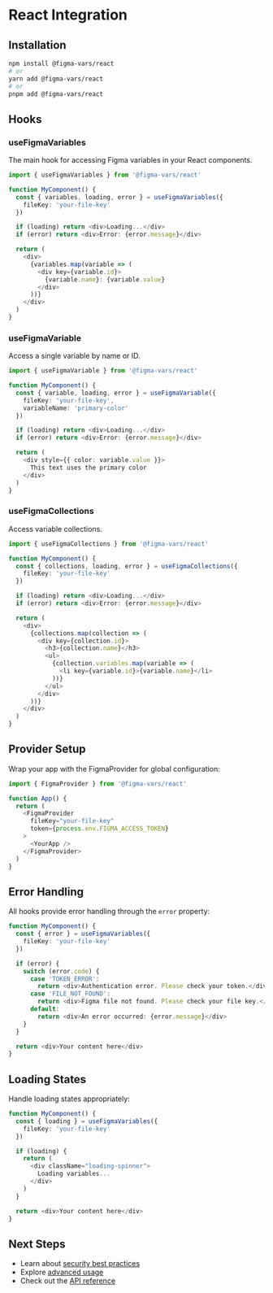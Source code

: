 # React Integration

## Installation

```bash
npm install @figma-vars/react
# or
yarn add @figma-vars/react
# or
pnpm add @figma-vars/react
```

## Hooks

### useFigmaVariables

The main hook for accessing Figma variables in your React components.

```typescript
import { useFigmaVariables } from '@figma-vars/react'

function MyComponent() {
  const { variables, loading, error } = useFigmaVariables({
    fileKey: 'your-file-key'
  })

  if (loading) return <div>Loading...</div>
  if (error) return <div>Error: {error.message}</div>

  return (
    <div>
      {variables.map(variable => (
        <div key={variable.id}>
          {variable.name}: {variable.value}
        </div>
      ))}
    </div>
  )
}
```

### useFigmaVariable

Access a single variable by name or ID.

```typescript
import { useFigmaVariable } from '@figma-vars/react'

function MyComponent() {
  const { variable, loading, error } = useFigmaVariable({
    fileKey: 'your-file-key',
    variableName: 'primary-color'
  })

  if (loading) return <div>Loading...</div>
  if (error) return <div>Error: {error.message}</div>

  return (
    <div style={{ color: variable.value }}>
      This text uses the primary color
    </div>
  )
}
```

### useFigmaCollections

Access variable collections.

```typescript
import { useFigmaCollections } from '@figma-vars/react'

function MyComponent() {
  const { collections, loading, error } = useFigmaCollections({
    fileKey: 'your-file-key'
  })

  if (loading) return <div>Loading...</div>
  if (error) return <div>Error: {error.message}</div>

  return (
    <div>
      {collections.map(collection => (
        <div key={collection.id}>
          <h3>{collection.name}</h3>
          <ul>
            {collection.variables.map(variable => (
              <li key={variable.id}>{variable.name}</li>
            ))}
          </ul>
        </div>
      ))}
    </div>
  )
}
```

## Provider Setup

Wrap your app with the FigmaProvider for global configuration:

```typescript
import { FigmaProvider } from '@figma-vars/react'

function App() {
  return (
    <FigmaProvider
      fileKey="your-file-key"
      token={process.env.FIGMA_ACCESS_TOKEN}
    >
      <YourApp />
    </FigmaProvider>
  )
}
```

## Error Handling

All hooks provide error handling through the `error` property:

```typescript
function MyComponent() {
  const { error } = useFigmaVariables({
    fileKey: 'your-file-key'
  })

  if (error) {
    switch (error.code) {
      case 'TOKEN_ERROR':
        return <div>Authentication error. Please check your token.</div>
      case 'FILE_NOT_FOUND':
        return <div>Figma file not found. Please check your file key.</div>
      default:
        return <div>An error occurred: {error.message}</div>
    }
  }

  return <div>Your content here</div>
}
```

## Loading States

Handle loading states appropriately:

```typescript
function MyComponent() {
  const { loading } = useFigmaVariables({
    fileKey: 'your-file-key'
  })

  if (loading) {
    return (
      <div className="loading-spinner">
        Loading variables...
      </div>
    )
  }

  return <div>Your content here</div>
}
```

## Next Steps

- Learn about [security best practices](/guide/security)
- Explore [advanced usage](/guide/advanced)
- Check out the [API reference](/api/)
